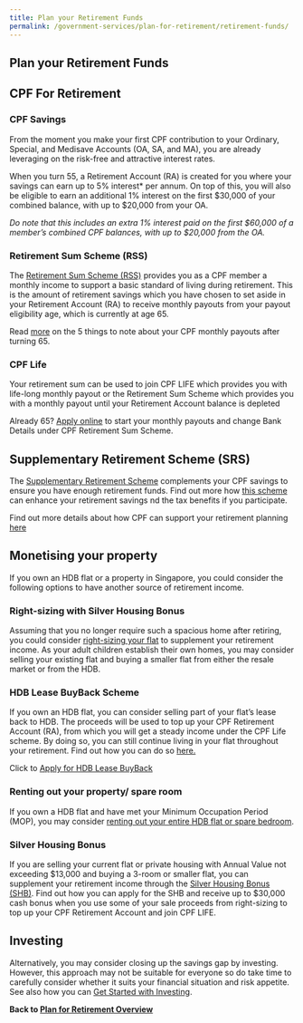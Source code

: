 ```yaml
---
title: Plan your Retirement Funds
permalink: /government-services/plan-for-retirement/retirement-funds/
---
```


## Plan your Retirement Funds

## CPF For Retirement

### CPF Savings

From the moment you make your first CPF contribution to your Ordinary, Special, and Medisave Accounts (OA, SA, and MA), you are already leveraging on the risk-free and attractive interest rates.

When you turn 55, a Retirement Account (RA) is created for you where your savings can earn up to 5% interest* per annum. On top of this, you will also be eligible to earn an additional 1% interest on the first $30,000 of your combined balance, with up to $20,000 from your OA.

*Do note that this includes an extra 1% interest paid on the first $60,000 of a member’s combined CPF balances, with up to $20,000 from the OA.*


### Retirement Sum Scheme (RSS)

The <a href="https://www.cpf.gov.sg/Members/Schemes/schemes/retirement/retirement-sum-scheme" target="_blank">Retirement Sum Scheme (RSS)</a> provides you as a CPF member a monthly income to support a basic standard of living during retirement. This is the amount of retirement savings which you have chosen to set aside in your Retirement Account (RA) to receive monthly payouts from your payout eligibility age, which is currently at age 65.

Read [more](https://www.cpf.gov.sg/Assets/members/Documents/PEA_Infographic_English.pdf) on the 5 things to note about your CPF monthly payouts after turning 65.


### CPF Life
Your retirement sum can be used to join CPF LIFE which provides you with life-long monthly payout or the Retirement Sum Scheme which provides you with a monthly payout until your Retirement Account balance is depleted

Already 65? [Apply online](https://www.cpf.gov.sg/eSvc/Web/Schemes/MonthlyPayoutsFromMyRetirementAccount/BeginRequest) to start your monthly payouts and change Bank Details under CPF Retirement Sum Scheme.


## Supplementary Retirement Scheme (SRS)

The [Supplementary Retirement Scheme](https://www.mof.gov.sg/MOF-For/Individuals/Supplementary-Retirement-Scheme-SRS) complements your CPF savings to ensure you have enough retirement funds. Find out more how <a href="https://www.mof.gov.sg/MOF-For/Individuals/Supplementary-Retirement-Scheme-SRS" target="_blank">this scheme</a> can enhance your retirement savings nd the tax benefits if you participate.

Find out more details about how CPF can support your retirement planning [here](https://www.cpf.gov.sg/Assets/members/Documents/RetirementPlanningBooklet_Eng.pdf)


## Monetising your property

If you own an HDB flat or a property in Singapore, you could consider the following options to have another source of retirement income. 

### Right-sizing with Silver Housing Bonus

Assuming that you no longer require such a spacious home after retiring, you could consider <a href="https://www.hdb.gov.sg/cs/infoweb/residential/living-in-an-hdb-flat/for-our-seniors/right-size-with-silver-housing-bonus" target="_blank">right-sizing your flat</a> to supplement your retirement income. As your adult children establish their own homes, you may consider selling your existing flat and buying a smaller flat from either the resale market or from the HDB.


### HDB Lease BuyBack Scheme 

If you own an HDB flat, you can consider selling part of your flat’s lease back to HDB. The proceeds will be used to top up your CPF Retirement Account (RA), from which you will get a steady income under the CPF Life scheme. By doing so, you can still continue living in your flat throughout your retirement. Find out how you can do so <a href="https://www.hdb.gov.sg/cs/infoweb/residential/living-in-an-hdb-flat/for-our-seniors/lease-buyback-scheme" target="_blank">here.</a>

Click to <a href="https://www.hdb.gov.sg/cs/infoweb/residential/living-in-an-hdb-flat/for-our-seniors/enhanced-lease-buyback-scheme/application-procedure" target="_blank">Apply for HDB Lease BuyBack</a>


### Renting out your property/ spare room

If you own a HDB flat and have met your Minimum Occupation Period (MOP), you may consider <a href="https://www.hdb.gov.sg/cs/infoweb/residential/living-in-an-hdb-flat/for-our-seniors/rent-out-your-flat-bedroom" target="_blank">renting out your entire HDB flat or spare bedroom</a>.


### Silver Housing Bonus

If you are selling your current flat or private housing with Annual Value not exceeding $13,000 and buying a 3-room or smaller flat, you can supplement your retirement income through the <a href="https://www.hdb.gov.sg/cs/infoweb/residential/living-in-an-hdb-flat/for-our-seniors/right-size-with-silver-housing-bonus" target="_blank">Silver Housing Bonus (SHB)</a>. Find out how you can apply for the SHB and receive up to $30,000 cash bonus when you use some of your sale proceeds from right-sizing to top up your CPF Retirement Account and join CPF LIFE.


## Investing

Alternatively, you may consider closing up the savings gap by investing. However, this approach may not be suitable for everyone so do take time to carefully consider whether it suits your financial situation and risk appetite. See also how you can <a href="https://www.moneysense.gov.sg/starter-packs/get-started-with-investing" target="_blank">Get Started with Investing</a>.


**Back to [Plan for Retirement Overview](/government-services/plan-for-retirement/overview/)**
